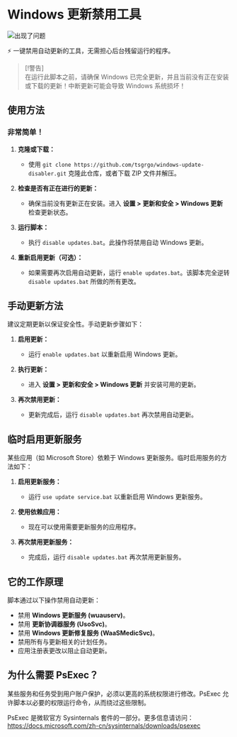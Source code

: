 # Windows 更新禁用工具

![](https://i.imgur.com/pGsWaOt.png '出现了问题')

⚡ 一键禁用自动更新的工具，无需担心后台残留运行的程序。

> [!警告]  
> 在运行此脚本之前，请确保 Windows 已完全更新，并且当前没有正在安装或下载的更新！中断更新可能会导致 Windows 系统损坏！

## 使用方法

### 非常简单！

1. **克隆或下载：**

    - 使用 `git clone https://github.com/tsgrgo/windows-update-disabler.git` 克隆此仓库，或者下载 ZIP 文件并解压。

2. **检查是否有正在进行的更新：**

    - 确保当前没有更新正在安装。进入 **设置 > 更新和安全 > Windows 更新** 检查更新状态。

3. **运行脚本：**

    - 执行 `disable updates.bat`。此操作将禁用自动 Windows 更新。

4. **重新启用更新（可选）：**
    - 如果需要再次启用自动更新，运行 `enable updates.bat`。该脚本完全逆转 `disable updates.bat` 所做的所有更改。

## 手动更新方法

建议定期更新以保证安全性。手动更新步骤如下：

1. **启用更新：**

    - 运行 `enable updates.bat` 以重新启用 Windows 更新。

2. **执行更新：**

    - 进入 **设置 > 更新和安全 > Windows 更新** 并安装可用的更新。

3. **再次禁用更新：**
    - 更新完成后，运行 `disable updates.bat` 再次禁用自动更新。

## 临时启用更新服务

某些应用（如 Microsoft Store）依赖于 Windows 更新服务。临时启用服务的方法如下：

1. **启用更新服务：**

    - 运行 `use update service.bat` 以重新启用 Windows 更新服务。

2. **使用依赖应用：**

    - 现在可以使用需要更新服务的应用程序。

3. **再次禁用更新服务：**
    - 完成后，运行 `disable updates.bat` 再次禁用更新服务。

## 它的工作原理

脚本通过以下操作禁用自动更新：

-   禁用 **Windows 更新服务 (wuauserv)**。
-   禁用 **更新协调器服务 (UsoSvc)**。
-   禁用 **Windows 更新修复服务 (WaaSMedicSvc)**。
-   禁用所有与更新相关的计划任务。
-   应用注册表更改以阻止自动更新。

## 为什么需要 PsExec？

某些服务和任务受到用户账户保护，必须以更高的系统权限进行修改。PsExec 允许脚本以必要的权限运行命令，从而绕过这些限制。

PsExec 是微软官方 Sysinternals 套件的一部分。更多信息请访问：https://docs.microsoft.com/zh-cn/sysinternals/downloads/psexec
